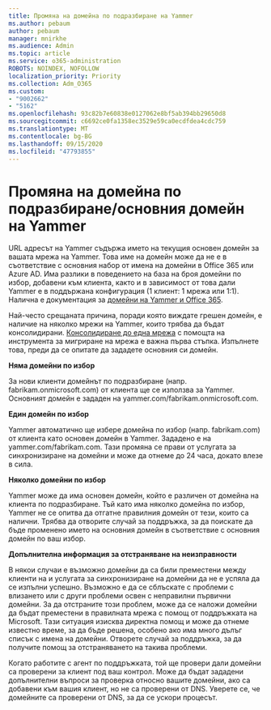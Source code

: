```yaml
---
title: Промяна на домейна по подразбиране на Yammer
ms.author: pebaum
author: pebaum
manager: mnirkhe
ms.audience: Admin
ms.topic: article
ms.service: o365-administration
ROBOTS: NOINDEX, NOFOLLOW
localization_priority: Priority
ms.collection: Adm_O365
ms.custom:
- "9002662"
- "5162"
ms.openlocfilehash: 93c82b7e60838e0127062e8bf5ab394bb29650d8
ms.sourcegitcommit: c6692ce0fa1358ec3529e59ca0ecdfdea4cdc759
ms.translationtype: MT
ms.contentlocale: bg-BG
ms.lasthandoff: 09/15/2020
ms.locfileid: "47793855"
---
```

# <a name="changing-the-defaultprimary-yammer-domain"></a>Промяна на домейна по подразбиране/основния домейн на Yammer

URL адресът на Yammer съдържа името на текущия основен домейн за вашата мрежа на Yammer. Това име на домейн може да не е в съответствие с основния набор от имена на домейни в Office 365 или Azure AD. Има разлики в поведението на база на броя домейни по избор, добавени към клиента, както и в зависимост от това дали Yammer е в поддържана конфигурация (1 клиент: 1 мрежа или 1:1). Налична е документация за [домейни на Yammer и Office 365](https://docs.microsoft.com/yammer/configure-your-yammer-network/manage-yammer-domains).

Най-често срещаната причина, поради която виждате грешен домейн, е наличие на няколко мрежи на Yammer, които трябва да бъдат консолидирани. [Консолидиране до една мрежа](https://docs.microsoft.com/yammer/configure-your-yammer-network/consolidate-multiple-yammer-networks) с помощта на инструмента за мигриране на мрежа е важна първа стъпка. Изпълнете това, преди да се опитате да зададете основния си домейн.

**Няма домейни по избор**

За нови клиенти домейнът по подразбиране (напр. fabrikam.onmicrosoft.com) от клиента ще се използва за Yammer. Основният домейн е зададен на yammer.com/fabrikam.onmicrosoft.com.

**Един домейн по избор**

Yammer автоматично ще избере домейна по избор (напр. fabrikam.com) от клиента като основен домейн в Yammer. Зададено е на yammer.com/fabrikam.com. Тази промяна се прави от услугата за синхронизиране на домейни и може да отнеме до 24 часа, докато влезе в сила.

**Няколко домейни по избор**

Yammer може да има основен домейн, който е различен от домейна на клиента по подразбиране. Тъй като има няколко домейна по избор, Yammer не се опитва да отгатне правилния домейн от тези, които са налични. Трябва да отворите случай за поддръжка, за да поискате да бъде променено името на основния домейн в съответствие с основния домейн по ваш избор.

**Допълнителна информация за отстраняване на неизправности**

В някои случаи е възможно домейни да са били преместени между клиенти на и услугата за синхронизиране на домейни да не е успяла да се изпълни успешно. Възможно е да се сблъскате с проблеми с влизането или с други проблеми освен с неправилни първични домейни. За да отстраните този проблем, може да се наложи домейни да бъдат преместени в правилната мрежа с помощ от поддръжката на Microsoft. Тази ситуация изисква директна помощ и може да отнеме известно време, за да бъде решена, особено ако има много дълъг списък с имена на домейни. Отворете случай за поддръжка, за да получите помощ за отстраняването на такива проблеми.

Когато работите с агент по поддръжката, той ще провери дали домейни са проверени за клиент под ваш контрол. Може да бъдат зададени допълнителни въпроси за проверка относно вашите домейни, ако са добавени към вашия клиент, но не са проверени от DNS. Уверете се, че домейните са проверени от DNS, за да се ускори процесът.
